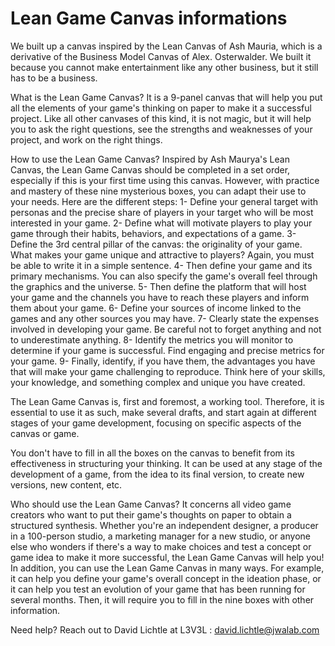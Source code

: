 # Lean Game Canvas informations
We built up a canvas inspired by the Lean Canvas of Ash Mauria, which is a derivative of the Business Model Canvas of Alex. Osterwalder. We built it because you cannot make entertainment like any other business, but it still has to be a business.

What is the Lean Game Canvas?
It is a 9-panel canvas that will help you put all the elements of your game's thinking on paper to make it a successful project.
Like all other canvases of this kind, it is not magic, but it will help you to ask the right questions, see the strengths and weaknesses of your project, and work on the right things.

How to use the Lean Game Canvas?
Inspired by Ash Maurya's Lean Canvas, the Lean Game Canvas should be completed in a set order, especially if this is your first time using this canvas. However, with practice and mastery of these nine mysterious boxes, you can adapt their use to your needs. Here are the different steps:
1- Define your general target with personas and the precise share of players in your target who will be most interested in your game.
2- Define what will motivate players to play your game through their habits, behaviors, and expectations of a game.
3- Define the 3rd central pillar of the canvas: the originality of your game. What makes your game unique and attractive to players? Again, you must be able to write it in a simple sentence.
4- Then define your game and its primary mechanisms. You can also specify the game's overall feel through the graphics and the universe.
5- Then define the platform that will host your game and the channels you have to reach these players and inform them about your game.
6- Define your sources of income linked to the games and any other sources you may have.
7- Clearly state the expenses involved in developing your game. Be careful not to forget anything and not to underestimate anything.
8- Identify the metrics you will monitor to determine if your game is successful. Find engaging and precise metrics for your game.
9- Finally, identify, if you have them, the advantages you have that will make your game challenging to reproduce. Think here of your skills, your knowledge, and something complex and unique you have created.

The Lean Game Canvas is, first and foremost, a working tool. Therefore, it is essential to use it as such, make several drafts, and start again at different stages of your game development, focusing on specific aspects of the canvas or game.

You don't have to fill in all the boxes on the canvas to benefit from its effectiveness in structuring your thinking. It can be used at any stage of the development of a game, from the idea to its final version, to create new versions, new content, etc.

Who should use the Lean Game Canvas?
It concerns all video game creators who want to put their game's thoughts on paper to obtain a structured synthesis.
Whether you're an independent designer, a producer in a 100-person studio, a marketing manager for a new studio, or anyone else who wonders if there's a way to make choices and test a concept or game idea to make it more successful, the Lean Game Canvas will help you!
In addition, you can use the Lean Game Canvas in many ways. For example, it can help you define your game's overall concept in the ideation phase, or it can help you test an evolution of your game that has been running for several months. Then, it will require you to fill in the nine boxes with other information.

Need help?
Reach out to David Lichtle at L3V3L : david.lichtle@jwalab.com
